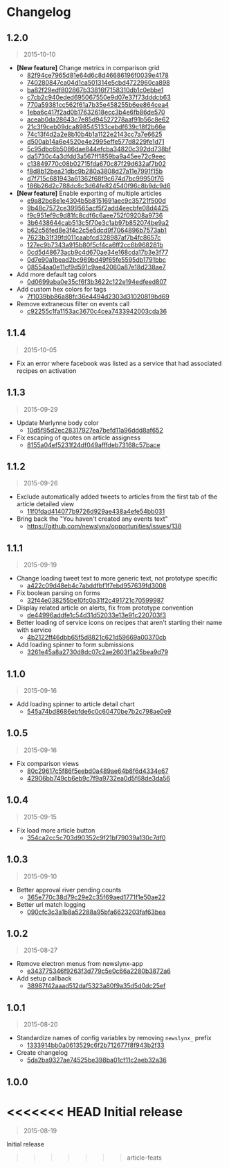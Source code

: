 Changelog
=========

## 1.2.0

> 2015-10-10

* **[New feature]** Change metrics in comparison grid
  * [82f94ce7965d81e64d6c8d46686196f0039e4178](https://github.com/newslynx/newslynx-app/commit/82f94ce7965d81e64d6c8d46686196f0039e4178)
  * [740280847ca04d1ca501314e5cbd4722960ca898](https://github.com/newslynx/newslynx-app/commit/740280847ca04d1ca501314e5cbd4722960ca898)
  * [ba82f29edf802867b33816f7158310db1c0ebbe1](https://github.com/newslynx/newslynx-app/commit/ba82f29edf802867b33816f7158310db1c0ebbe1)
  * [c7cb2c940eded695067550e9d07e37f73dddcb63](https://github.com/newslynx/newslynx-app/commit/c7cb2c940eded695067550e9d07e37f73dddcb63)
  * [770a59381cc562f61a7b35e458255b6ee864cea4](https://github.com/newslynx/newslynx-app/commit/770a59381cc562f61a7b35e458255b6ee864cea4)
  * [1eba6c417f2ad0b17632618ecc3b4e6fb86de570](https://github.com/newslynx/newslynx-app/commit/1eba6c417f2ad0b17632618ecc3b4e6fb86de570)
  * [aceab0da28643c7e85d94527278aaf91b56c8e62](https://github.com/newslynx/newslynx-app/commit/aceab0da28643c7e85d94527278aaf91b56c8e62)
  * [21c3f9ceb09dca898545133cebdf639c18f2b66e](https://github.com/newslynx/newslynx-app/commit/21c3f9ceb09dca898545133cebdf639c18f2b66e)
  * [74c13f4d2a2e8b10b4b1a1122e2143cc7a7e6625](https://github.com/newslynx/newslynx-app/commit/74c13f4d2a2e8b10b4b1a1122e2143cc7a7e6625)
  * [d500ab14a6e4520e4e2995effe577d8229fe1d71](https://github.com/newslynx/newslynx-app/commit/d500ab14a6e4520e4e2995effe577d8229fe1d71)
  * [5c95dbc6b5086dae844efcba34820c392dd738bf](https://github.com/newslynx/newslynx-app/commit/5c95dbc6b5086dae844efcba34820c392dd738bf)
  * [da5730c4a3dfdd3a567ff1859ba9a45ee72c9eec](https://github.com/newslynx/newslynx-app/commit/da5730c4a3dfdd3a567ff1859ba9a45ee72c9eec)
  * [c13849770c08b02715fda670c87f29d632af7b02](https://github.com/newslynx/newslynx-app/commit/c13849770c08b02715fda670c87f29d632af7b02)
  * [f8d8b12bea21dbc9b280a3808d27a11e7991f15b](https://github.com/newslynx/newslynx-app/commit/f8d8b12bea21dbc9b280a3808d27a11e7991f15b)
  * [d7f715c681943a61362f68f9c674d7bc99950f76](https://github.com/newslynx/newslynx-app/commit/d7f715c681943a61362f68f9c674d7bc99950f76)
  * [186b26d2c788dc8c3d64fe824540f96c8b9dc9d6](https://github.com/newslynx/newslynx-app/commit/186b26d2c788dc8c3d64fe824540f96c8b9dc9d6)
* **[New feature]** Enable exporting of multiple articles
  * [e9a82bc8e1e4304b5b8151691aec9c35721f500d](https://github.com/newslynx/newslynx-app/commit/e9a82bc8e1e4304b5b8151691aec9c35721f500d)
  * [9b48c7572ce399565acf5f2add4eecbfe08d4425](https://github.com/newslynx/newslynx-app/commit/9b48c7572ce399565acf5f2add4eecbfe08d4425)
  * [f9c951ef9c9d81fc8cdf6c6aee752f09208a9736](https://github.com/newslynx/newslynx-app/commit/f9c951ef9c9d81fc8cdf6c6aee752f09208a9736)
  * [3b6438644cab513c5f70e3c1ab97b852074be9a2](https://github.com/newslynx/newslynx-app/commit/3b6438644cab513c5f70e3c1ab97b852074be9a2)
  * [b62c56fed8e3f4c2c5e5dcd9f7064896b7573ab1](https://github.com/newslynx/newslynx-app/commit/b62c56fed8e3f4c2c5e5dcd9f7064896b7573ab1)
  * [7623b31f39fd011caabfcd328987af7b4fc8657c](https://github.com/newslynx/newslynx-app/commit/7623b31f39fd011caabfcd328987af7b4fc8657c)
  * [127ec9b7343a915b80f5cf4ca6ff2cc6b968281b](https://github.com/newslynx/newslynx-app/commit/127ec9b7343a915b80f5cf4ca6ff2cc6b968281b)
  * [0cd5d48673acb9c4d670ae34e168cda17b3e3f77](https://github.com/newslynx/newslynx-app/commit/0cd5d48673acb9c4d670ae34e168cda17b3e3f77)
  * [0d7e90a1bead2bc969bd49f65fe5595db1791bbc](https://github.com/newslynx/newslynx-app/commit/0d7e90a1bead2bc969bd49f65fe5595db1791bbc)
  * [08554aa0e11cf9d591c9ae42060a87e18d238ae7](https://github.com/newslynx/newslynx-app/commit/08554aa0e11cf9d591c9ae42060a87e18d238ae7)
* Add more default tag colors
  * [0d0699aba0e35cf6f3b3622c122e194edfeed807](https://github.com/newslynx/newslynx-app/commit/0d0699aba0e35cf6f3b3622c122e194edfeed807)
* Add custom hex colors for tags
  * [7f1039bb86a88fc36e4494d2303d31020819bd69](https://github.com/newslynx/newslynx-app/commit/7f1039bb86a88fc36e4494d2303d31020819bd69)
* Remove extraneous filter on events call
  * [c92255c1fa1153ac3670c4cea7433942003cda36](https://github.com/newslynx/newslynx-app/commit/c92255c1fa1153ac3670c4cea7433942003cda36)

## 1.1.4

> 2015-10-05

* Fix an error where facebook was listed as a service that had associated recipes on activation

## 1.1.3

> 2015-09-29

* Update Merlynne body color
  * [10d5f95d2ec28317927ea7befd11a96ddd8af652](https://github.com/newslynx/newslynx-app/commit/10d5f95d2ec28317927ea7befd11a96ddd8af652)
* Fix escaping of quotes on article assigness
  * [8155a04ef5231f24df049afffdeb73168c57bace](https://github.com/newslynx/newslynx-app/commit/8155a04ef5231f24df049afffdeb73168c57bace)

## 1.1.2

> 2015-09-26

* Exclude automatically added tweets to articles from the first tab of the article detailed view
  * [11f0fdad414077b9726d929ae438a4efe54bb031](https://github.com/newslynx/newslynx-app/commit/11f0fdad414077b9726d929ae438a4efe54bb031)
* Bring back the "You haven't created any events text"
  * https://github.com/newslynx/opportunities/issues/138

## 1.1.1

> 2015-09-19

* Change loading tweet text to more generic text, not prototype specific
  * [a422c09d48eb4c7abddfbf1f7ebd957639fd3008](https://github.com/newslynx/newslynx-app/commit/a422c09d48eb4c7abddfbf1f7ebd957639fd3008)
* Fix boolean parsing on forms
  * [32f44e038255be10fc0a31f2c491721c70599987](https://github.com/newslynx/newslynx-app/commit/32f44e038255be10fc0a31f2c491721c70599987)
* Display related article on alerts, fix from prototype convention
  * [de44996addfe1c54d31d52033e13e91c220703f3](https://github.com/newslynx/newslynx-app/commit/de44996addfe1c54d31d52033e13e91c220703f3)
* Better loading of service icons on recipes that aren't starting their name with service
  * [4b2122ff46dbb65f5d8821c621d59669a00370cb](https://github.com/newslynx/newslynx-app/commit/4b2122ff46dbb65f5d8821c621d59669a00370cb)
* Add loading spinner to form submissions
  * [3261e45a8a2730d8dc07c2ae2603f1a25bea9d79](https://github.com/newslynx/newslynx-app/commit/3261e45a8a2730d8dc07c2ae2603f1a25bea9d79)

## 1.1.0

> 2015-09-16

* Add loading spinner to article detail chart
  * [545a74bd8686ebfde6c0c60470be7b2c798ae0e9](https://github.com/newslynx/newslynx-app/commit/545a74bd8686ebfde6c0c60470be7b2c798ae0e9)

## 1.0.5

> 2015-09-16

* Fix comparison views
  * [80c29617c5f86f5eebd0a489ae64b8f6d4334e67](https://github.com/newslynx/newslynx-app/commit/80c29617c5f86f5eebd0a489ae64b8f6d4334e67)
  * [42906bb749cb6eb9c7f9a9732ea0d5f68de3da56](https://github.com/newslynx/newslynx-app/commit/42906bb749cb6eb9c7f9a9732ea0d5f68de3da56)

## 1.0.4

> 2015-09-15

* Fix load more article button
  * [354ca2cc5c703d90352c9f21bf79039a130c7df0](https://github.com/newslynx/newslynx-app/commit/354ca2cc5c703d90352c9f21bf79039a130c7df0)

## 1.0.3

> 2015-09-10

* Better approval river pending counts
  * [365e770c38d79c29e2c35f69aed1771f1e50ae22](https://github.com/newslynx/newslynx-app/commit/365e770c38d79c29e2c35f69aed1771f1e50ae22)
* Better url match logging
  * [090cfc3c3a1b8a52288a95bfa6623203faf63bea](https://github.com/newslynx/newslynx-app/commit/090cfc3c3a1b8a52288a95bfa6623203faf63bea)

## 1.0.2

> 2015-08-27

* Remove electron menus from newslynx-app
  * [e343775346f9263f3d779c5e0c66a2280b3872a6](https://github.com/newslynx/newslynx-app/commit/e343775346f9263f3d779c5e0c66a2280b3872a6)
* Add setup callback
  * [38987f42aaad512daf5323a80f9a35d5d0dc25ef](https://github.com/newslynx/newslynx-app/commit/38987f42aaad512daf5323a80f9a35d5d0dc25ef)

## 1.0.1

> 2015-08-20

* Standardize names of config variables by removing `newslynx_` prefix
  * [1333914bb0a0613529c6f2b712677f8f943b2f33](https://github.com/newslynx/newslynx-app/commit/1333914bb0a0613529c6f2b712677f8f943b2f33)
* Create changelog
  * [5da2ba9327ae74525be398ba01cf11c2aeb32a36](https://github.com/newslynx/newslynx-app/commit/5da2ba9327ae74525be398ba01cf11c2aeb32a36)

## 1.0.0

<<<<<<< HEAD
Initial release
=======
> 2015-08-19

Initial release
>>>>>>> article-feats
